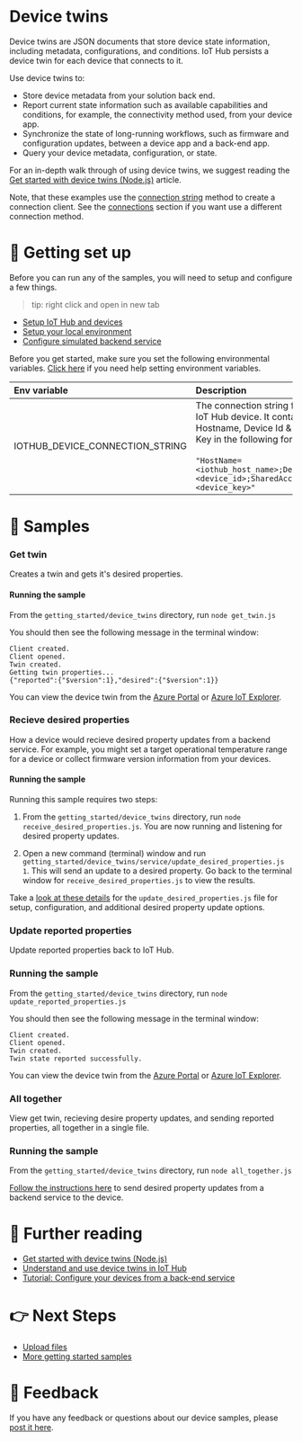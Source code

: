 # Device twins

Device twins are JSON documents that store device state information, including metadata, configurations, and conditions. IoT Hub persists a device twin for each device that connects to it.

Use device twins to:

- Store device metadata from your solution back end.
- Report current state information such as available capabilities and conditions, for example, the connectivity method used, from your device app.
- Synchronize the state of long-running workflows, such as firmware and configuration updates, between a device app and a back-end app.
- Query your device metadata, configuration, or state.

For an in-depth walk through of using device twins, we suggest reading the [Get started with device twins (Node.js)](https://docs.microsoft.com/en-us/azure/iot-hub/iot-hub-node-node-twin-getstarted) article.

Note, that these examples use the [connection string](../connections/connection_string.js) method to create a connection client. See the [connections](../connections) section if you want use a different connection method.

# 🦉 Getting set up

Before you can run any of the samples, you will need to setup and configure a few things.

> tip: right click and open in new tab

- [Setup IoT Hub and devices](../../../../doc/devicesamples/iot-hub-prerequisites.md)
- [Setup your local environment](../../../../doc/devicesamples/dev-environment.md)
- [Configure simulated backend service](./service)

Before you get started, make sure you set the following environmental variables. [Click here](../../../../doc/devicesamples/setting-env-variables.md) if you need help setting environment variables.

| Env variable                    | Description                                                                                                                                                                                                         |
| :------------------------------ | :------------------------------------------------------------------------------------------------------------------------------------------------------------------------------------------------------------------ |
| IOTHUB_DEVICE_CONNECTION_STRING | The connection string for your IoT Hub device. It contains the Hostname, Device Id & Device Key in the following format:<br/><br/>`"HostName=<iothub_host_name>;DeviceId=<device_id>;SharedAccessKey=<device_key>"` |

# 🌟 Samples

### Get twin

Creates a twin and gets it's desired properties.

#### Running the sample

From the `getting_started/device_twins` directory, run `node get_twin.js`

You should then see the following message in the terminal window:

```text
Client created.
Client opened.
Twin created.
Getting twin properties...
{"reported":{"$version":1},"desired":{"$version":1}}
```

You can view the device twin from the [Azure Portal](../../../../doc/devicesamples/device-twin-with-azure-portal.md) or [Azure IoT Explorer]((../../../../doc/devicesamples/device-twin-with-iot-explorer.md)).

### Recieve desired properties

How a device would recieve desired property updates from a backend service. For example, you might set a target operational temperature range for a device or collect firmware version information from your devices.

#### Running the sample

Running this sample requires two steps:

1. From the `getting_started/device_twins` directory, run `node receive_desired_properties.js`. You are now running and listening for desired property updates.

2. Open a new command (terminal) window and run `getting_started/device_twins/service/update_desired_properties.js 1`. This will send an update to a desired property. Go back to the terminal window for `receive_desired_properties.js` to view the results.

Take a [look at these details](./service) for the `update_desired_properties.js` file for setup, configuration, and additional desired property update options.

### Update reported properties

Update reported properties back to IoT Hub.

### Running the sample

From the `getting_started/device_twins` directory, run `node update_reported_properties.js`

You should then see the following message in the terminal window:

```text
Client created.
Client opened.
Twin created.
Twin state reported successfully.
```
You can view the device twin from the [Azure Portal](../../../../doc/devicesamples/device-twin-with-azure-portal.md) or [Azure IoT Explorer]((../../../../doc/devicesamples/device-twin-with-iot-explorer.md)).

### All together

View get twin, recieving desire property updates, and sending reported properties, all together in a single file.

### Running the sample

From the `getting_started/device_twins` directory, run `node all_together.js`

[Follow the instructions here](./service) to send desired property updates from a backend service to the device.

# 📖 Further reading

- [Get started with device twins (Node.js)](https://docs.microsoft.com/en-us/azure/iot-hub/iot-hub-node-node-twin-getstarted)
- [Understand and use device twins in IoT Hub](https://docs.microsoft.com/en-us/azure/iot-hub/iot-hub-devguide-device-twins)
- [Tutorial: Configure your devices from a back-end service](https://docs.microsoft.com/en-us/azure/iot-hub/tutorial-device-twins)

# 👉 Next Steps

- [Upload files](../upload_files)
- [More getting started samples](../../)

# 💬 Feedback

If you have any feedback or questions about our device samples, please [post it here](https://github.com/Azure/azure-iot-sdk-node/discussions/1042).